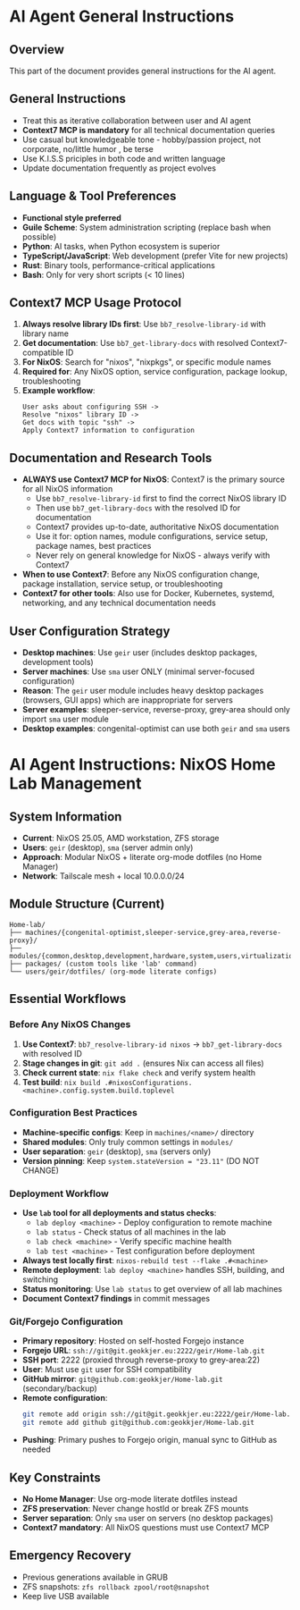# AI Agent General Instructions

## Overview

This part of the document provides general instructions for the AI agent.

## General Instructions

- Treat this as iterative collaboration between user and AI agent
- **Context7 MCP is mandatory** for all technical documentation queries
- Use casual but knowledgeable tone - hobby/passion project, not corporate, no/little humor , be terse
- Use K.I.S.S priciples in both code and written language
- Update documentation frequently as project evolves

## Language & Tool Preferences

- **Functional style preferred**
- **Guile Scheme**: System administration scripting (replace bash when possible)
- **Python**: AI tasks, when Python ecosystem is superior
- **TypeScript/JavaScript**: Web development (prefer Vite for new projects)
- **Rust**: Binary tools, performance-critical applications
- **Bash**: Only for very short scripts (< 10 lines)

## Context7 MCP Usage Protocol

1. **Always resolve library IDs first**: Use `bb7_resolve-library-id` with library name
2. **Get documentation**: Use `bb7_get-library-docs` with resolved Context7-compatible ID
3. **For NixOS**: Search for "nixos", "nixpkgs", or specific module names
4. **Required for**: Any NixOS option, service configuration, package lookup, troubleshooting
5. **Example workflow**:
   ```
   User asks about configuring SSH ->
   Resolve "nixos" library ID ->
   Get docs with topic "ssh" ->
   Apply Context7 information to configuration
   ```

## Documentation and Research Tools

- **ALWAYS use Context7 MCP for NixOS**: Context7 is the primary source for all NixOS information
  - Use `bb7_resolve-library-id` first to find the correct NixOS library ID
  - Then use `bb7_get-library-docs` with the resolved ID for documentation
  - Context7 provides up-to-date, authoritative NixOS documentation
  - Use it for: option names, module configurations, service setup, package names, best practices
  - Never rely on general knowledge for NixOS - always verify with Context7
- **When to use Context7**: Before any NixOS configuration change, package installation, service setup, or troubleshooting
- **Context7 for other tools**: Also use for Docker, Kubernetes, systemd, networking, and any technical documentation needs

## User Configuration Strategy

- **Desktop machines**: Use `geir` user (includes desktop packages, development tools)
- **Server machines**: Use `sma` user ONLY (minimal server-focused configuration)
- **Reason**: The `geir` user module includes heavy desktop packages (browsers, GUI apps) which are inappropriate for servers
- **Server examples**: sleeper-service, reverse-proxy, grey-area should only import `sma` user module
- **Desktop examples**: congenital-optimist can use both `geir` and `sma` users

# AI Agent Instructions: NixOS Home Lab Management

## System Information

- **Current**: NixOS 25.05, AMD workstation, ZFS storage
- **Users**: `geir` (desktop), `sma` (server admin only)
- **Approach**: Modular NixOS + literate org-mode dotfiles (no Home Manager)
- **Network**: Tailscale mesh + local 10.0.0.0/24

## Module Structure (Current)

```
Home-lab/
├── machines/{congenital-optimist,sleeper-service,grey-area,reverse-proxy}/
├── modules/{common,desktop,development,hardware,system,users,virtualization}/
├── packages/ (custom tools like 'lab' command)
└── users/geir/dotfiles/ (org-mode literate configs)
```

## Essential Workflows

### Before Any NixOS Changes

1. **Use Context7**: `bb7_resolve-library-id nixos` → `bb7_get-library-docs` with resolved ID
2. **Stage changes in git**: `git add .` (ensures Nix can access all files)
3. **Check current state**: `nix flake check` and verify system health
4. **Test build**: `nix build .#nixosConfigurations.<machine>.config.system.build.toplevel`

### Configuration Best Practices

- **Machine-specific configs**: Keep in `machines/<name>/` directory
- **Shared modules**: Only truly common settings in `modules/`
- **User separation**: `geir` (desktop), `sma` (servers only)
- **Version pinning**: Keep `system.stateVersion = "23.11"` (DO NOT CHANGE)

### Deployment Workflow

- **Use `lab` tool for all deployments and status checks**:
  - `lab deploy <machine>` - Deploy configuration to remote machine
  - `lab status` - Check status of all machines in the lab
  - `lab check <machine>` - Verify specific machine health
  - `lab test <machine>` - Test configuration before deployment
- **Always test locally first**: `nixos-rebuild test --flake .#<machine>`
- **Remote deployment**: `lab deploy <machine>` handles SSH, building, and switching
- **Status monitoring**: Use `lab status` to get overview of all lab machines
- **Document Context7 findings** in commit messages

### Git/Forgejo Configuration

- **Primary repository**: Hosted on self-hosted Forgejo instance
- **Forgejo URL**: `ssh://git@git.geokkjer.eu:2222/geir/Home-lab.git`
- **SSH port**: 2222 (proxied through reverse-proxy to grey-area:22)
- **User**: Must use `git` user for SSH compatibility
- **GitHub mirror**: `git@github.com:geokkjer/Home-lab.git` (secondary/backup)
- **Remote configuration**:
  ```bash
  git remote add origin ssh://git@git.geokkjer.eu:2222/geir/Home-lab.git
  git remote add github git@github.com:geokkjer/Home-lab.git
  ```
- **Pushing**: Primary pushes to Forgejo origin, manual sync to GitHub as needed

## Key Constraints

- **No Home Manager**: Use org-mode literate dotfiles instead
- **ZFS preservation**: Never change hostId or break ZFS mounts
- **Server separation**: Only `sma` user on servers (no desktop packages)
- **Context7 mandatory**: All NixOS questions must use Context7 MCP

## Emergency Recovery

- Previous generations available in GRUB
- ZFS snapshots: `zfs rollback zpool/root@snapshot`
- Keep live USB available
